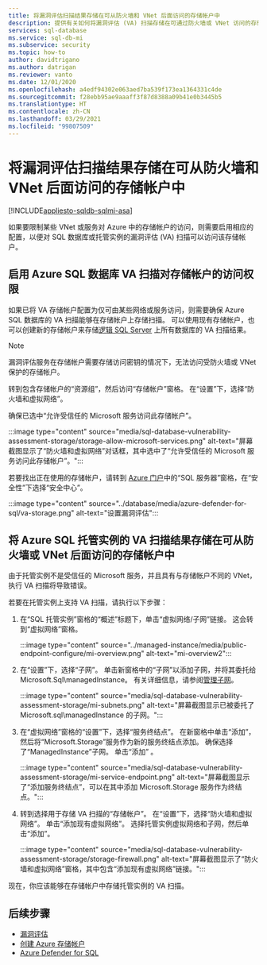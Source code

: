 ```yaml
---
title: 将漏洞评估扫描结果存储在可从防火墙和 VNet 后面访问的存储帐户中
description: 提供有关如何将漏洞评估 (VA) 扫描存储在可通过防火墙或 VNet 访问的存储帐户中的说明
services: sql-database
ms.service: sql-db-mi
ms.subservice: security
ms.topic: how-to
author: davidtrigano
ms.author: datrigan
ms.reviewer: vanto
ms.date: 12/01/2020
ms.openlocfilehash: a4edf94302e063aed7ba539f173ea1364331c4de
ms.sourcegitcommit: f28ebb95ae9aaaff3f87d8388a09b41e0b3445b5
ms.translationtype: HT
ms.contentlocale: zh-CN
ms.lasthandoff: 03/29/2021
ms.locfileid: "99807509"
---
```

# <a name="store-vulnerability-assessment-scan-results-in-a-storage-account-accessible-behind-firewalls-and-vnets"></a>将漏洞评估扫描结果存储在可从防火墙和 VNet 后面访问的存储帐户中
[!INCLUDE[appliesto-sqldb-sqlmi-asa](../includes/appliesto-sqldb-sqlmi-asa.md)]

如果要限制某些 VNet 或服务对 Azure 中的存储帐户的访问，则需要启用相应的配置，以便对 SQL 数据库或托管实例的漏洞评估 (VA) 扫描可以访问该存储帐户。

## <a name="enable-azure-sql-database-va-scanning-access-to-the-storage-account"></a>启用 Azure SQL 数据库 VA 扫描对存储帐户的访问权限

如果已将 VA 存储帐户配置为仅可由某些网络或服务访问，则需要确保 Azure SQL 数据库的 VA 扫描能够在存储帐户上存储扫描。 可以使用现有存储帐户，也可以创建新的存储帐户来存储[逻辑 SQL Server](logical-servers.md) 上所有数据库的 VA 扫描结果。

> [!NOTE]
> 漏洞评估服务在存储帐户需要存储访问密钥的情况下，无法访问受防火墙或 VNet 保护的存储帐户。

转到包含存储帐户的“资源组”，然后访问“存储帐户”窗格。 在“设置”下，选择“防火墙和虚拟网络”。

确保已选中“允许受信任的 Microsoft 服务访问此存储帐户”。

:::image type="content" source="media/sql-database-vulnerability-assessment-storage/storage-allow-microsoft-services.png" alt-text="屏幕截图显示了“防火墙和虚拟网络”对话框，其中选中了“允许受信任的 Microsoft 服务访问此存储帐户”。":::

若要找出正在使用的存储帐户，请转到 [Azure 门户](https://portal.azure.com)中的“SQL 服务器”窗格，在“安全性”下选择“安全中心”。

:::image type="content" source="../database/media/azure-defender-for-sql/va-storage.png" alt-text="设置漏洞评估":::

## <a name="store-va-scan-results-for-azure-sql-managed-instance-in-a-storage-account-that-can-be-accessed-behind-a-firewall-or-vnet"></a>将 Azure SQL 托管实例的 VA 扫描结果存储在可从防火墙或 VNet 后面访问的存储帐户中

由于托管实例不是受信任的 Microsoft 服务，并且具有与存储帐户不同的 VNet，执行 VA 扫描将导致错误。

若要在托管实例上支持 VA 扫描，请执行以下步骤：

1. 在“SQL 托管实例”窗格的“概述”标题下，单击“虚拟网络/子网”链接。 这会转到“虚拟网络”窗格。

   :::image type="content" source="../managed-instance/media/public-endpoint-configure/mi-overview.png" alt-text="mi-overview2":::

1. 在“设置”下，选择“子网”。 单击新窗格中的“子网”以添加子网，并将其委托给 Microsoft.Sql\managedInstance。 有关详细信息，请参阅[管理子网](../../virtual-network/virtual-network-manage-subnet.md)。

   :::image type="content" source="media/sql-database-vulnerability-assessment-storage/mi-subnets.png" alt-text="屏幕截图显示已被委托了 Microsoft.sql\managedInstance 的子网。":::

1. 在“虚拟网络”窗格的“设置”下，选择“服务终结点”。 在新窗格中单击“添加”，然后将“Microsoft.Storage”服务作为新的服务终结点添加。 确保选择了“ManagedInstance”子网。 单击“添加” 。

   :::image type="content" source="media/sql-database-vulnerability-assessment-storage/mi-service-endpoint.png" alt-text="屏幕截图显示了“添加服务终结点”，可以在其中添加 Microsoft.Storage 服务作为终结点。":::

1. 转到选择用于存储 VA 扫描的“存储帐户”。 在“设置”下，选择“防火墙和虚拟网络”。 单击“添加现有虚拟网络”。 选择托管实例虚拟网络和子网，然后单击“添加”。

   :::image type="content" source="media/sql-database-vulnerability-assessment-storage/storage-firewall.png" alt-text="屏幕截图显示了“防火墙和虚拟网络”窗格，其中包含“添加现有虚拟网络”链接。":::

现在，你应该能够在存储帐户中存储托管实例的 VA 扫描。

## <a name="next-steps"></a>后续步骤

- [漏洞评估](sql-vulnerability-assessment.md)
- [创建 Azure 存储帐户](../../storage/common/storage-account-create.md)
- [Azure Defender for SQL](azure-defender-for-sql.md)
